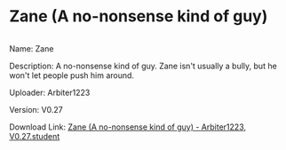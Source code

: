 # Zane (A no-nonsense kind of guy)

<img src = "">

Name: Zane

Description: A no-nonsense kind of guy. Zane isn't usually a bully, but he won't let people push him around.

Uploader: Arbiter1223

Version: V0.27

Download Link: <a href="">Zane (A no-nonsense kind of guy) - Arbiter1223, V0.27.student</a>